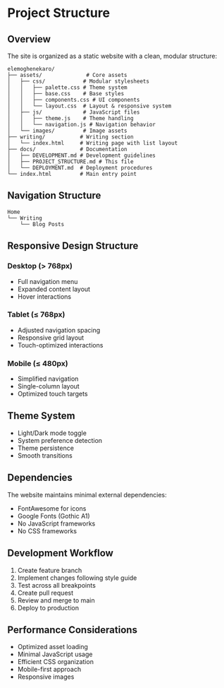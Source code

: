 # Project Structure

## Overview

The site is organized as a static website with a clean, modular structure:

```
elemoghenekaro/
├── assets/              # Core assets
│   ├── css/            # Modular stylesheets
│   │   ├── palette.css # Theme system
│   │   ├── base.css    # Base styles
│   │   ├── components.css # UI components
│   │   └── layout.css  # Layout & responsive system
│   ├── js/             # JavaScript files
│   │   ├── theme.js    # Theme handling
│   │   └── navigation.js # Navigation behavior
│   └── images/         # Image assets
├── writing/           # Writing section
│   └── index.html     # Writing page with list layout
├── docs/              # Documentation
│   ├── DEVELOPMENT.md # Development guidelines
│   ├── PROJECT_STRUCTURE.md # This file
│   └── DEPLOYMENT.md  # Deployment procedures
└── index.html         # Main entry point
```

## Navigation Structure

```
Home
└── Writing
    └── Blog Posts
```

## Responsive Design Structure

### Desktop (> 768px)
- Full navigation menu
- Expanded content layout
- Hover interactions

### Tablet (≤ 768px)
- Adjusted navigation spacing
- Responsive grid layout
- Touch-optimized interactions

### Mobile (≤ 480px)
- Simplified navigation
- Single-column layout
- Optimized touch targets

## Theme System

- Light/Dark mode toggle
- System preference detection
- Theme persistence
- Smooth transitions

## Dependencies

The website maintains minimal external dependencies:
- FontAwesome for icons
- Google Fonts (Gothic A1)
- No JavaScript frameworks
- No CSS frameworks

## Development Workflow

1. Create feature branch
2. Implement changes following style guide
3. Test across all breakpoints
4. Create pull request
5. Review and merge to main
6. Deploy to production

## Performance Considerations

- Optimized asset loading
- Minimal JavaScript usage
- Efficient CSS organization
- Mobile-first approach
- Responsive images 